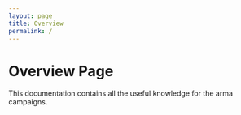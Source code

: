 ```yaml
---
layout: page
title: Overview
permalink: /
---
```


# Overview Page
This documentation contains all the useful knowledge for the arma campaigns.